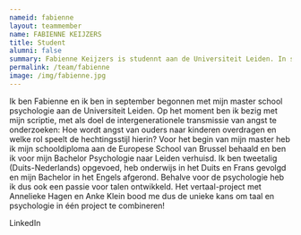 ```yaml
---
nameid: fabienne
layout: teammember
name: FABIENNE KEIJZERS
title: Student
alumni: false
summary: Fabienne Keijzers is studennt aan de Universiteit Leiden. In september 2020 is ze met de master school psychologie begonnen.
permalink: /team/fabienne
image: /img/fabienne.jpg
---
```


Ik ben Fabienne en ik ben in september begonnen met mijn master school psychologie aan de Universiteit Leiden. Op het moment ben ik bezig met mijn scriptie, met als doel de intergenerationele transmissie van angst te onderzoeken: Hoe wordt angst van ouders naar kinderen overdragen en welke rol speelt de hechtingsstijl hierin? Voor het begin van mijn master heb ik mijn schooldiploma aan de Europese School van Brussel behaald en ben ik voor mijn Bachelor Psychologie naar Leiden verhuisd. Ik ben tweetalig (Duits-Nederlands) opgevoed, heb onderwijs in het Duits en Frans gevolgd en mijn Bachelor in het Engels afgerond. Behalve voor de psychologie heb ik dus ook een passie voor talen ontwikkeld. Het vertaal-project met Annelieke Hagen en Anke Klein bood me dus de unieke kans om taal en psychologie in één project te combineren!

LinkedIn
